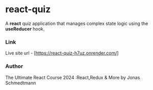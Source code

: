 # react-quiz
A **react** quiz application that manages complex state logic using the **useReducer** hook.

### Link
Live site url - [https://react-quiz-h7uz.onrender.com/]
### Author
The Ultimate React Course 2024 :React,Redux & More by Jonas Schmedtmann
